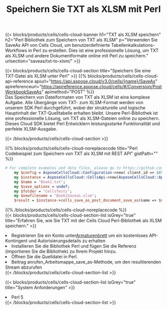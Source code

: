﻿---
title:  Speichern Sie TXT als XLSM mit Perl
description:  Verwendung des Cloud SDK Aspose.Cells für Perl zum Speichern der TXT-Formatdatei als XLSM-Formatdatei.
kwords: Excel, Save TXT as XLSM, REST, Perl
howto: How to save TXT as XLSM using Aspose.Cells Cloud Perl library.
---
{{< blocks/products/cells/cells-cloud-banner h1="TXT als XLSM speichern" h2="Perl Bibliothek zum Speichern von TXT als XLSM" p="Verwenden Sie SaveAs API von Cells Cloud, um benutzerdefinierte Tabellenkalkulations-Workflows in Perl zu erstellen. Dies ist eine professionelle Lösung, um TXT als XLSM und andere Dokumentformate online mit Perl zu speichern." urlsection="saveas/txt-to-xlsm/" >}}

{{< blocks/products/cells/cells-cloud-section title="Speichern Sie eine TXT-Datei als XLSM unter Perl" >}}
{{% blocks/products/cells/cells-cloud-api-reference apiurl="https://api.aspose.cloud/v3.0/cells/{name}/SaveAs" apireferenceurl="https://apireference.aspose.cloud/cells/#/Conversion/PostWorkbookSaveAs" apimethod="POST" %}}
<br/>
Das Speichern von Dateiformaten von TXT als XLSM ist eine komplexe Aufgabe. Alle Übergänge vom TXT- zum XLSM-Format werden von unserem SDK Perl durchgeführt, wobei der strukturelle und logische Hauptinhalt der TXT-Quelltabelle erhalten bleibt. Unsere Perl-Bibliothek ist eine professionelle Lösung, um TXT als XLSM-Dateien online zu speichern. Dieses Cloud SDK bietet Perl Entwicklern leistungsstarke Funktionalität und perfekte XLSM-Ausgabe.

{{< /blocks/products/cells/cells-cloud-section >}}

{{% blocks/products/cells/cells-cloud-noreplacecode title="Perl Codebeispiel zum Speichern von TXT als XLSM mit REST API" gistPath="" %}}
  
```perl
# For complete examples and data files, please go to https://github.com/aspose-cells-cloud/aspose-cells-cloud-perl/
    my $config = AsposeCellsCloud::Configuration->new( client_id => $ENV{'ProductClientId'}, client_secret => $ENV{'ProductClientSecret'});
    my $instance = AsposeCellsCloud::CellsApi->new(AsposeCellsCloud::ApiClient->new( $config));
    my $name = 'Book1.txt';
    my $save_options = undef;
    my $folder = 'CellsTests';
    my $newfilename = 'Book1Saveas.xlsm';
    $result = $instance->cells_save_as_post_document_save_as(name => $name,save_options => $save_options, newfilename => $newfilename, folder => $folder);
```
  
{{% /blocks/products/cells/cells-cloud-noreplacecode %}}
<br/>
{{< blocks/products/cells/cells-cloud-section-list isGrey="true" title="Erfahren Sie, wie Sie TXT mit der Cells Cloud Perl-Bibliothek als XLSM speichern." >}}
<li> Registrieren Sie ein Konto unter<a href="https://dashboard.aspose.cloud/">Armaturenbrett</a> um ein kostenloses API-Kontingent und Autorisierungsdetails zu erhalten</li>
<li>Installieren Sie die Bibliothek Perl und fügen Sie die Referenz (importieren Sie die Bibliothek) zu Ihrem Projekt hinzu.</li>
<li>Öffnen Sie die Quelldatei in Perl.</li>
<li>Beitrag anrufen_Arbeitsmappe_save_as-Methode, um den resultierenden Stream abzurufen</li>
{{< /blocks/products/cells/cells-cloud-section-list >}}

{{< blocks/products/cells/cells-cloud-section-list isGrey="true" title="System Anforderungen" >}}
<li>Perl 5</li>
{{< /blocks/products/cells/cells-cloud-section-list >}}
